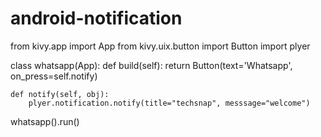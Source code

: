 # android-notification
from kivy.app import App
from kivy.uix.button import Button
import plyer

class whatsapp(App):
    def build(self):
        return Button(text='Whatsapp', on_press=self.notify)

    def notify(self, obj):
        plyer.notification.notify(title="techsnap", messsage="welcome")

whatsapp().run()
